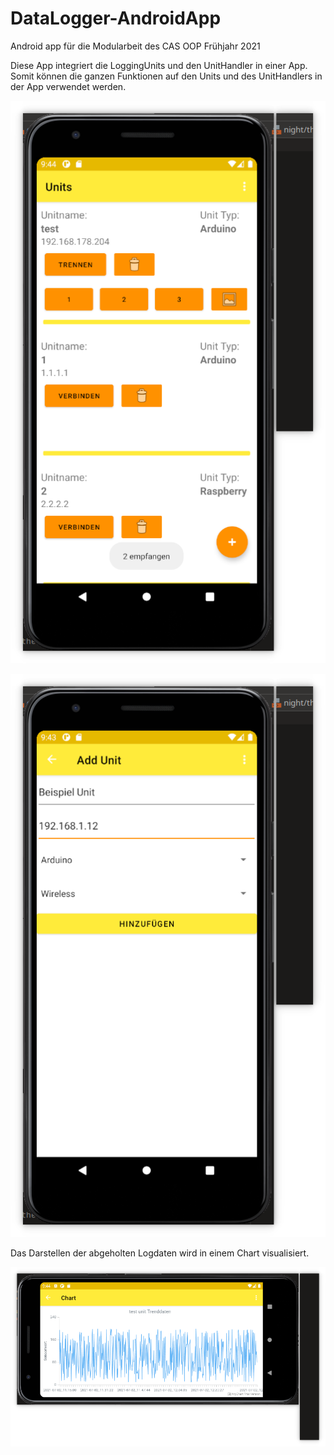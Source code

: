 # DataLogger-AndroidApp

Android app für die Modularbeit des CAS OOP Frühjahr 2021

Diese App integriert die LoggingUnits und den UnitHandler in einer App. Somit können die ganzen
Funktionen auf den Units und des UnitHandlers in der App verwendet werden.

![UnitList Screenshot](resources/UnitsScreenshot.png)

![Unit hinzufügen Screenshot](resources/AddUnitScreenshot.png)

Das Darstellen der abgeholten Logdaten wird in einem Chart visualisiert.

![Chart Screenshot](resources/ChartScreenshot.png)
